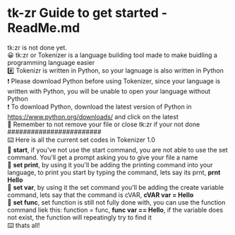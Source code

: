 # tk-zr Guide to get started - ReadMe.md
tk:zr is not done yet.
<br>
😀 tk:zr or Tokenizer is a language building tool made to make buidling a programming language easier
<br>
#️⃣ Tokenizr is written in Python, so your lagnuage is also written in Python
<br>
❗ Please download Python before using Tokenizer, since your language is written with Python, you will be unable to open your language without Python
<br>
❗ To download Python, download the latest version of Python in https://www.python.org/downloads/ and click on the latest
<br>
🔔 Remember to not remove your file or close tk:zr if your not done
########################	 
⌨️ Here is all the current set codes in Tokenizer 1.0
<br>
🔗 **start**, if you've not use the start command, you are not able to use the set command. You'll get a prompt asking you to give your file a name
<br>
🔗 **set print**, by using it you'll be adding the printing command into your language, to print you start by typing the command, lets say its prnt, **prnt Hello**
<br>
🔗 **set var**, by using it the set command you'll be adding the create variable command, lets say that the command is cVAR, **cVAR var = Hello**
<br>
🔗 **set func**, set function is still not fully done with, you can use the function command liek this: function = func, **func var == Hello**, if the variable does not exist, the function will repeatingly try to find it
<br>
⌨️ thats all!
